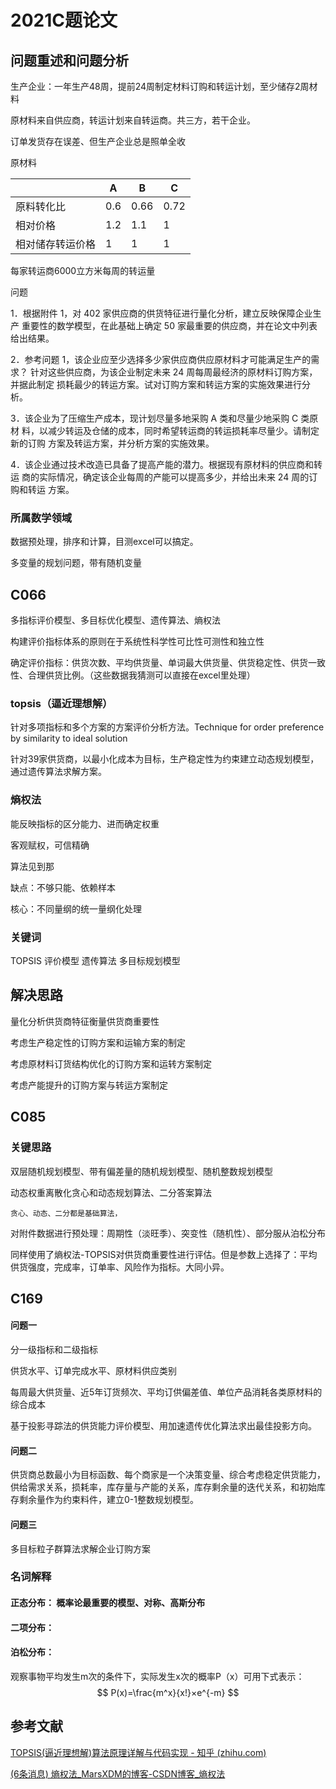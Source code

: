 # 2021C题论文

## 问题重述和问题分析

生产企业：一年生产48周，提前24周制定材料订购和转运计划，至少储存2周材料

原材料来自供应商，转运计划来自转运商。共三方，若干企业。

订单发货存在误差、但生产企业总是照单全收

原材料 

|                  | A    | B    | C    |
| ---------------- | ---- | ---- | ---- |
| 原料转化比       | 0.6  | 0.66 | 0.72 |
| 相对价格         | 1.2  | 1.1  | 1    |
| 相对储存转运价格 | 1    | 1    | 1    |

每家转运商6000立方米每周的转运量

问题

1．根据附件 1，对 402 家供应商的供货特征进行量化分析，建立反映保障企业生产 重要性的数学模型，在此基础上确定 50 家最重要的供应商，并在论文中列表给出结果。

 2．参考问题 1，该企业应至少选择多少家供应商供应原材料才可能满足生产的需求？ 针对这些供应商，为该企业制定未来 24 周每周最经济的原材料订购方案，并据此制定 损耗最少的转运方案。试对订购方案和转运方案的实施效果进行分析。

 3．该企业为了压缩生产成本，现计划尽量多地采购 A 类和尽量少地采购 C 类原材 料，以减少转运及仓储的成本，同时希望转运商的转运损耗率尽量少。请制定新的订购 方案及转运方案，并分析方案的实施效果。

 4．该企业通过技术改造已具备了提高产能的潜力。根据现有原材料的供应商和转运 商的实际情况，确定该企业每周的产能可以提高多少，并给出未来 24 周的订购和转运 方案。

### 所属数学领域

数据预处理，排序和计算，目测excel可以搞定。

多变量的规划问题，带有随机变量

## C066

多指标评价模型、多目标优化模型、遗传算法、熵权法

构建评价指标体系的原则在于系统性科学性可比性可测性和独立性

确定评价指标：供货次数、平均供货量、单词最大供货量、供货稳定性、供货一致性、合理供货比例。（这些数据我猜测可以直接在excel里处理）

### topsis（逼近理想解）

针对多项指标和多个方案的方案评价分析方法。Technique for order preference by similarity to ideal solution 

针对39家供货商，以最小化成本为目标，生产稳定性为约束建立动态规划模型，通过遗传算法求解方案。

### 熵权法

能反映指标的区分能力、进而确定权重

客观赋权，可信精确

算法见到那

缺点：不够只能、依赖样本

核心：不同量纲的统一量纲化处理

### 关键词

TOPSIS 评价模型 遗传算法 多目标规划模型

## 解决思路

量化分析供货商特征衡量供货商重要性

考虑生产稳定性的订购方案和运输方案的制定

考虑原材料订货结构优化的订购方案和运转方案制定

考虑产能提升的订购方案与转运方案制定



## C085

### 关键思路

双层随机规划模型、带有偏差量的随机规划模型、随机整数规划模型

动态权重离散化贪心和动态规划算法、二分答案算法

```comment
贪心、动态、二分都是基础算法，
```



对附件数据进行预处理：周期性（淡旺季）、突变性（随机性）、部分服从泊松分布

同样使用了熵权法-TOPSIS对供货商重要性进行评估。但是参数上选择了：平均供货强度，完成率，订单率、风险作为指标。大同小异。

## C169

#### 问题一

分一级指标和二级指标

供货水平、订单完成水平、原材料供应类别

每周最大供货量、近5年订货频次、平均订供偏差值、单位产品消耗各类原材料的综合成本

基于投影寻踪法的供货能力评价模型、用加速遗传优化算法求出最佳投影方向。

#### 问题二

供货商总数最小为目标函数、每个商家是一个决策变量、综合考虑稳定供货能力，供给需求关系，损耗率，库存量与产能的关系，库存剩余量的迭代关系，和初始库存剩余量作为约束料件，建立0-1整数规划模型。

#### 问题三

多目标粒子群算法求解企业订购方案

### 名词解释

#### 正态分布： 概率论最重要的模型、对称、高斯分布

#### 二项分布： 

#### 泊松分布：

观察事物平均发生m次的条件下，实际发生x次的概率P（x）可用下式表示：
$$
P(x)=\frac{m^x}{x!}×e^{-m}
$$


## 参考文献

[TOPSIS(逼近理想解)算法原理详解与代码实现 - 知乎 (zhihu.com)](https://zhuanlan.zhihu.com/p/266689519)

[(6条消息) 熵权法_MarsXDM的博客-CSDN博客_熵权法](https://blog.csdn.net/mycafe_/article/details/79285762)